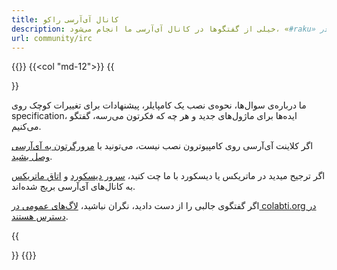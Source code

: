 ```yaml
---
title: کانال آی‌آرسی راکو
description: خیلی از گفتگوها در کانال آی‌آرسی ما انجام می‌شود، «#raku» در irc.freenode.net. ما تلاش می‌کنیم تا با تازه‌واردها خوب باشیم، پس به ما ملحق بشید و هر سوالی در رابطه با راکو دارید بپرسید.
url: community/irc
---
```


{{<row>}}
{{<col "md-12">}}
{{<section id="Raku" heading="#raku">}}

ما درباره‌ی سوال‌ها، نحوه‌ی نصب یک کامپایلر، پیشنهادات برای تغییرات کوچک روی specification، ایده‌ها برای ماژول‌های جدید و هر چه که فکرتون می‌رسه، گفتگو می‌کنیم.

اگر کلاینت آی‌آرسی روی کامپیوترون نصب نیست، می‌تونید با [مرورگرتون به آی‌آرسی وصل بشید](https://webchat.freenode.net/?channels=raku&nick=).

اگر ترجیح میدید در ماتریکس یا دیسکورد با ما چت کنید، [سرور دیسکورد](https://discord.gg/VzYpdQ6) و [اتاق ماتریکس](https://matrix.to/#/#freenode_#raku:matrix.org) به کانال‌های آی‌آرسی بریج شده‌اند.

اگر گفتگوی جالبی را از دست دادید، نگران نباشید، [لاگ‌های عمومی در colabti.org در دسترس هستند](http://colabti.org/irclogger/irclogger_log/raku).

{{</section>}}
{{</col>}}